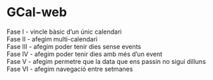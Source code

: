 # GCal-web
Fase I - vincle bàsic d’un únic calendari  
Fase II - afegim multi-calendari  
Fase III - afegim poder tenir dies sense events  
Fase IV - afegim poder tenir dies amb més d’un event  
Fase V - afegim permetre que la data que ens passin no sigui dilluns  
Fase VI - afegim navegació entre setmanes  
